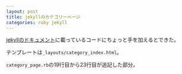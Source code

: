 ```yaml
---
layout: post
title: jekyllのカテゴリーページ
categories: ruby jekyll
---
```

[jekyllのドキュメント](http://jekyllrb.com/docs/plugins/)に載っているコードにちょっと手を加えるとできた。

テンプレートは`_layouts/category_index.html`。

`category_page.rb`の19行目から23行目が追記した部分。

<script src="https://gist.github.com/pipboy3000/5886190.js"></script>
